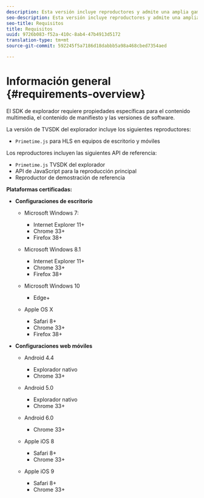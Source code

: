 ```yaml
---
description: Esta versión incluye reproductores y admite una amplia gama de exploradores.
seo-description: Esta versión incluye reproductores y admite una amplia gama de exploradores.
seo-title: Requisitos
title: Requisitos
uuid: 9726b083-f52a-410c-8ab4-47b4913d5172
translation-type: tm+mt
source-git-commit: 592245f5a7186d18dabbb5a98a468cbed7354aed

---
```



# Información general {#requirements-overview}

El SDK de explorador requiere propiedades específicas para el contenido multimedia, el contenido de manifiesto y las versiones de software.

La versión de TVSDK del explorador incluye los siguientes reproductores:

* `Primetime.js` para HLS en equipos de escritorio y móviles

Los reproductores incluyen las siguientes API de referencia:

* `Primetime.js` TVSDK del explorador
* API de JavaScript para la reproducción principal
* Reproductor de demostración de referencia

**Plataformas certificadas:**

* **Configuraciones de escritorio**

   * Microsoft Windows 7:

      * Internet Explorer 11+
      * Chrome 33+
      * Firefox 38+
   * Microsoft Windows 8.1

      * Internet Explorer 11+
      * Chrome 33+
      * Firefox 38+
   * Microsoft Windows 10

      * Edge+
   * Apple OS X

      * Safari 8+
      * Chrome 33+
      * Firefox 38+




* **Configuraciones web móviles**

   * Android 4.4

      * Explorador nativo
      * Chrome 33+
   * Android 5.0

      * Explorador nativo
      * Chrome 33+
   * Android 6.0

      * Chrome 33+
   * Apple iOS 8

      * Safari 8+
      * Chrome 33+
   * Apple iOS 9

      * Safari 8+
      * Chrome 33+